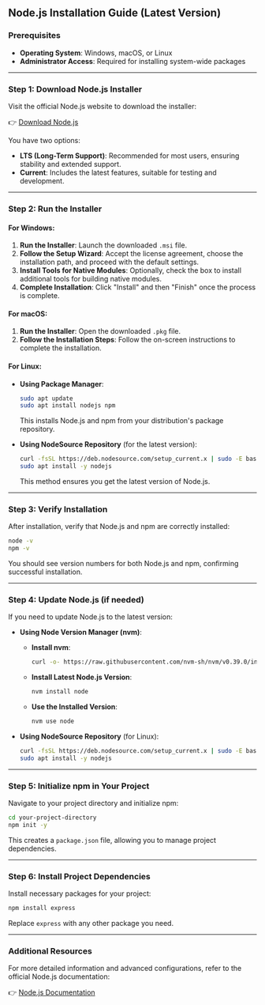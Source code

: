 ## Node.js Installation Guide (Latest Version)

### Prerequisites

- **Operating System**: Windows, macOS, or Linux
- **Administrator Access**: Required for installing system-wide packages

---

### Step 1: Download Node.js Installer

Visit the official Node.js website to download the installer:

👉 [Download Node.js](https://nodejs.org/en/download/)

You have two options:

- **LTS (Long-Term Support)**: Recommended for most users, ensuring stability and extended support.
- **Current**: Includes the latest features, suitable for testing and development.

---

### Step 2: Run the Installer

#### For Windows:

1. **Run the Installer**: Launch the downloaded `.msi` file.
2. **Follow the Setup Wizard**: Accept the license agreement, choose the installation path, and proceed with the default settings.
3. **Install Tools for Native Modules**: Optionally, check the box to install additional tools for building native modules.
4. **Complete Installation**: Click "Install" and then "Finish" once the process is complete.

#### For macOS:

1. **Run the Installer**: Open the downloaded `.pkg` file.
2. **Follow the Installation Steps**: Follow the on-screen instructions to complete the installation.

#### For Linux:

- **Using Package Manager**:

  ```bash
  sudo apt update
  sudo apt install nodejs npm
  ```

  This installs Node.js and npm from your distribution's package repository.

- **Using NodeSource Repository** (for the latest version):

  ```bash
  curl -fsSL https://deb.nodesource.com/setup_current.x | sudo -E bash -
  sudo apt install -y nodejs
  ```

  This method ensures you get the latest version of Node.js.

---

### Step 3: Verify Installation

After installation, verify that Node.js and npm are correctly installed:

```bash
node -v
npm -v
```

You should see version numbers for both Node.js and npm, confirming successful installation.

---

### Step 4: Update Node.js (if needed)

If you need to update Node.js to the latest version:

- **Using Node Version Manager (nvm)**:

  - **Install nvm**:

    ```bash
    curl -o- https://raw.githubusercontent.com/nvm-sh/nvm/v0.39.0/install.sh | bash
    ```

  - **Install Latest Node.js Version**:

    ```bash
    nvm install node
    ```

  - **Use the Installed Version**:

    ```bash
    nvm use node
    ```

- **Using NodeSource Repository** (for Linux):

  ```bash
  curl -fsSL https://deb.nodesource.com/setup_current.x | sudo -E bash -
  sudo apt install -y nodejs
  ```

---

### Step 5: Initialize npm in Your Project

Navigate to your project directory and initialize npm:

```bash
cd your-project-directory
npm init -y
```

This creates a `package.json` file, allowing you to manage project dependencies.

---

### Step 6: Install Project Dependencies

Install necessary packages for your project:

```bash
npm install express
```

Replace `express` with any other package you need.

---

### Additional Resources

For more detailed information and advanced configurations, refer to the official Node.js documentation:

👉 [Node.js Documentation](https://nodejs.org/en/docs/)
